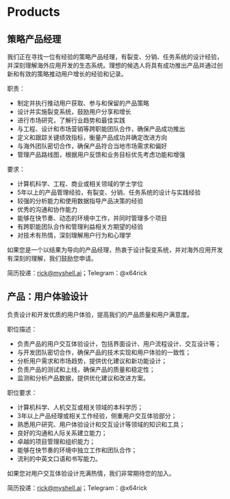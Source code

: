 # Products

## 策略产品经理

我们正在寻找一位有经验的策略产品经理，有裂变、分销、任务系统的设计经验，并深刻理解海外应用开发的生态系统。理想的候选人将具有成功推出产品并通过创新和有效的策略推动用户增长的经验和记录。

职责：

* 制定并执行推动用户获取、参与和保留的产品策略
* 设计并实施裂变系统，鼓励用户分享和增长
* 进行市场研究，了解行业趋势和最佳实践
* 与工程、设计和市场营销等跨职能团队合作，确保产品成功推出
* 定义和跟踪关键绩效指标，衡量产品成功并确定改进方向
* 与海外团队密切合作，确保产品符合当地市场需求和偏好
* 管理产品路线图，根据用户反馈和业务目标优先考虑功能和增强

要求：

* 计算机科学、工程、商业或相关领域的学士学位
* 5年以上的产品管理经验，有裂变、分销、任务系统的设计与实践经验
* 较强的分析能力和使用数据指导产品决策的经验
* 优秀的沟通和协作能力
* 能够在快节奏、动态的环境中工作，并同时管理多个项目
* 有跨职能团队合作和管理利益相关方期望的经验
* 对技术有热情，深刻理解用户行为和心理学

如果您是一个以结果为导向的产品经理，热衷于设计裂变系统，并对海外应用开发有深刻的理解，我们鼓励您申请。

简历投递：rick@myshell.ai；Telegram：@x64rick

## 产品：用户体验设计

负责设计和开发优质的用户体验，提高我们的产品质量和用户满意度。

职位描述：

* 负责产品的用户交互体验设计，包括界面设计、用户流程设计、交互设计等；
* 与开发团队密切合作，确保产品的技术实现和用户体验的一致性；
* 分析用户需求和市场趋势，提供优化建议和新功能设计；
* 负责产品的测试和上线，确保产品的质量和稳定性；
* 监测和分析产品数据，提供优化建议和改进方案。

职位要求：

* 计算机科学、人机交互或相关领域的本科学历；
* 3年以上产品经理或相关工作经验，侧重用户交互体验部分；
* 熟悉用户研究、用户体验设计和交互设计等领域的知识和工具；
* 良好的沟通和人际关系建立能力；
* 卓越的项目管理和组织能力；
* 能够在快节奏的环境中独立工作和团队合作；
* 流利的中英文口语和书写能力。

如果您对用户交互体验设计充满热情，我们非常期待您的加入。

简历投递：rick@myshell.ai；Telegram：@x64rick
